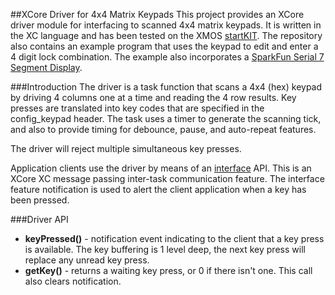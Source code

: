 ##XCore Driver for 4x4 Matrix Keypads
This project provides an XCore driver module for interfacing to scanned 4x4 matrix keypads.  It is written in the XC language and has been tested on the XMOS [startKIT](http://www.xmos.com/startkit).  The repository also contains an example program that uses the keypad to edit and enter a 4 digit lock combination.  The example also incorporates a [SparkFun Serial 7 Segment Display](https://github.com/teachop/xcore_seven_seg).

###Introduction
The driver is a task function that scans a 4x4 (hex) keypad by driving 4 columns one at a time and reading the 4 row results.  Key presses are translated into key codes that are specified in the config_keypad header.  The task uses a timer to generate the scanning tick, and also to provide timing for debounce, pause, and auto-repeat features.

The driver will reject multiple simultaneous key presses.

Application clients use the driver by means of an [interface](https://www.xmos.com/support/documentation/xtools?subcategory=Programming%20in%20C%20and%20XC&component=app_interfaces_example) API.  This is an XCore XC message passing inter-task communication feature.  The interface feature notification is used to alert the client application when a key has been pressed.

###Driver API
- **keyPressed()** - notification event indicating to the client that a key press is available.  The key buffering is 1 level deep, the next key press will replace any unread key press.
- **getKey()** - returns a waiting key press, or 0 if there isn't one.  This call also clears notification.
